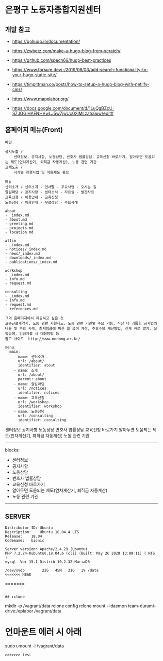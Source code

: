 # 은평구 노동자종합지원센터

## 개발 참고

- https://gohugo.io/documentation/
- https://zwbetz.com/make-a-hugo-blog-from-scratch/
- https://github.com/spech66/hugo-best-practices
- https://www.forsure.dev/-/2019/09/03/add-search-functionality-to-your-hugo-static-site/
- https://timpittman.co/posts/how-to-setup-a-hugo-blog-with-netlify-cms/

- https://www.mapolabor.org/
- https://docs.google.com/document/d/1LuQgBZcU-SZJGGiHAENHVwLJ5w7jwUc02IMLzats6uw/edit#

## 홈페이지 메뉴(Front)

```
메인

상시노출 / 
    센터정보, 공지사항, 노동상당, 변호사 법률상담, 교육신청 바로가기, 알아두면 도움되는 제도(연차계산기, 퇴직금 자동계산), 노동 관련 기관
교체노출 /
    시기별 진행사업 및 지원제도 홍보

메뉴
센터소개 / 센터소개 - 인사말 - 주요사업 - 오시는 길
알림마당 / 공지사항 - 센터소식 - 자료실 - 발간자료
교육신청 / 이용안내 - 교육신청
노동상담 / 이용안내 - 무료상담 - 주요사례

about
- _index.md
- about.md
- greeting.md
- projects.md
- location.md

allim
- _index.md
- notices/_index.md
- news/_index.md
- downloads/_index.md
- publications/_index.md

workshop
- _index.md
- info.md
- request.md

consulting
- _index.md
- info.md
- request.md
- references.md

그외 홈페이지에서 제공하고 싶은 것
표준근로계약서, 노동 관련 지원제도, 노동 관련 기관별 주요 기능, 직장 내 괴롭힘 금지법의 내용 및 주요 사례, 최저임금에 따른 월 급여 계산, 주휴수당 계산방법, 산재 바로 알기, 실업급여, 임금체불 시 대응방법 등
참고 사이트  http://www.nodong.or.kr/
```

```
menu:
  main:
    - name: 센터소개
      url: /about/
      identifier: about
    - name: 소개
      url: /about/
      parent: about
    - name: 알림마당
      url: /notices
      identifier: notices
    - name: 교육신청
      url: /workshop
      identifier: workshop
    - name: 노동상담
      url: /consulting
      identifier: consulting
```

      
센터정보
공지사항
노동상당
변호사 법률상담
교육신청 바로가기
알아두면 도움되는 제도(연차계산기, 퇴직금 자동계산)
노동 관련 기관

---
blocks:
  - 센터정보
  - 공지사항
  - 노동상담
  - 변호사 법률상담
  - 교육신청 바로가기
  - 알아두면 도움되는 제도(연차계산기, 퇴직금 자동계산)
  - 노동 관련 기관
---

## SERVER

```
Distributor ID:	Ubuntu
Description:	Ubuntu 18.04.4 LTS
Release:	18.04
Codename:	bionic

Server version: Apache/2.4.29 (Ubuntu)
PHP 7.2.24-0ubuntu0.18.04.6 (cli) (built: May 26 2020 13:09:11) ( NTS )
mysql  Ver 15.1 Distrib 10.2.32-MariaDB

/dev/xvdb        22G   45M   21G   1% /data
<<<<<<< HEAD
```
=======
```

## rclone

```
mkdir -p /vagrant/data
rclone config
rclone mount --daemon team-durumi-drive:/eplabor /vagrant/data
# 언마운트 에러 시 아래
sudo umount -l /vagrant/data
```
>>>>>>> test
